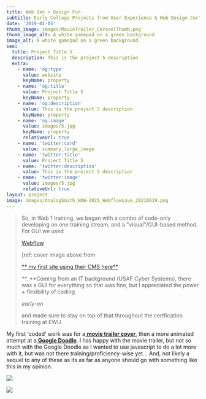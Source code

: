 ```yaml
---
title: Web Dev + Design Fun
subtitle: Early College Projects from User Experience & Web Design Certificate
date: '2019-01-05'
thumb_image: images/MovieTrailer_CaroselThumb.png
thumb_image_alt: A white gamepad on a green background
image_alt: A white gamepad on a green background
seo:
  title: Project Title 5
  description: This is the project 5 description
  extra:
    - name: 'og:type'
      value: website
      keyName: property
    - name: 'og:title'
      value: Project Title 5
      keyName: property
    - name: 'og:description'
      value: This is the project 5 description
      keyName: property
    - name: 'og:image'
      value: images/5.jpg
      keyName: property
      relativeUrl: true
    - name: 'twitter:card'
      value: summary_large_image
    - name: 'twitter:title'
      value: Project Title 5
    - name: 'twitter:description'
      value: This is the project 5 description
    - name: 'twitter:image'
      value: images/5.jpg
      relativeUrl: true
layout: project
image: images/AnalogSmith_NOW-2021_WebflowLove_20210619.png
---
```

> So, in Web 1 training, we began with a combo of code-only developing on one training stream, and a "visual"/GUI-based method. For GUI we used
>
> [ Webflow](https://webflow.com/)
>
>  \[ref: cover image above from
>
> [ ** my first site using their CMS here**](https://analogsmith-xyz-dffb39.webflow.io/)
>
> \**.  **Coming from an IT background (USAF Cyber Systems), there was a GUI for everything so that was fine, but I appreciated the power + flexibility of coding 
>
> *early-on*
>
>  and made sure to stay on top of that throughout the certfication training at EWU.

My first 'coded' work was for a[ **movie trailer cover**](https://erik1968.github.io/movie-trailer/), then a more animated attempt at a[ **Google Doodle**](https://erik1968.github.io/google-doodle/). I has happy with the movie trailer, but not so much with the Google Doodle as I wanted to use javascript to do a lot more with it, but was not there training/proficiency-wise yet... And, not likely a sequel to any of these as its as far as anyone should go with something like this in my opinion.

![](/images/MovieTrailer_SiteTrng_Web1\_2019\_ess%20smaller.png)

![](/images/Flying%20V%20GIF-downsized.gif)
